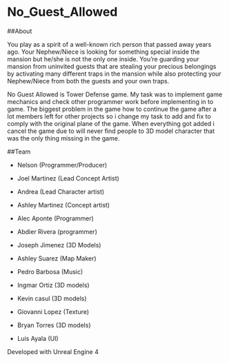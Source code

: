 # No_Guest_Allowed

##About 

You play as a spirit of a well-known rich person that passed away years ago. Your Nephew/Niece is looking for something special inside the mansion but he/she is not the only one inside. You’re guarding your mansion from uninvited guests that are stealing your precious belongings by activating many different traps in the mansion while also protecting your Nephew/Niece from both the guests and your own traps.

No Guest Allowed is Tower Defense game. My task was to implement game mechanics and check other programmer work before implementing in to game. The biggest problem in the game how to continue the game after a lot members left for other projects so i change my task to add and fix to comply with the original plane of the game. When everything got added i cancel the game due to will never find people to 3D model character that was the only thing missing in the game.


##Team

* Nelson (Programmer/Producer)

* Joel Martinez (Lead Concept Artist)

* Andrea (Lead Character artist)

* Ashley Martinez (Concept artist)

* Alec Aponte (Programmer)

* Abdier Rivera (programmer)

* Joseph Jimenez (3D Models)

* Ashley Suarez (Map Maker)

* Pedro Barbosa (Music)

* Ingmar Ortiz  (3D models)

* Kevin casul (3D models)

* Giovanni Lopez  (Texture)

* Bryan Torres (3D models)

* Luis Ayala (UI)

Developed with Unreal Engine 4
